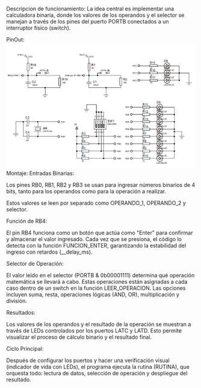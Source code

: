 Descripcion de funcionamiento:
La idea central es implementar una calculadora binaria, donde los valores de los operandos y el selector se manejan a través de los pines del puerto PORTB conectados a un interruptor físico (switch).

PinOut: ![PinOut](PinOut.PNG)
Montaje:
Entradas Binarias:

Los pines RB0, RB1, RB2 y RB3 se usan para ingresar números binarios de 4 bits, tanto para los operandos como para la operación a realizar.

Estos valores se leen por separado como OPERANDO_1, OPERANDO_2 y selector.

Función de RB4:

El pin RB4 funciona como un botón que actúa como "Enter" para confirmar y almacenar el valor ingresado. Cada vez que se presiona, el código lo detecta con la función FUNCION_ENTER, garantizando la estabilidad del ingreso con retardos (__delay_ms).

Selector de Operación:

El valor leído en el selector (PORTB & 0b00001111) determina qué operación matemática se llevará a cabo. Estas operaciones están asignadas a cada caso dentro de un switch en la función LEER_OPERACION. Las opciones incluyen suma, resta, operaciones lógicas (AND, OR), multiplicación y división.

Resultados:

Los valores de los operandos y el resultado de la operación se muestran a través de LEDs controlados por los puertos LATC y LATD. Esto permite visualizar el proceso de cálculo binario y el resultado final.

Ciclo Principal:

Después de configurar los puertos y hacer una verificación visual (indicador de vida con LEDs), el programa ejecuta la rutina (RUTINA), que orquesta todo: lectura de datos, selección de operación y despliegue del resultado.
